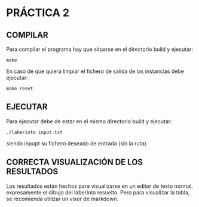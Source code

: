 # PRÁCTICA 2

## COMPILAR

Para compilar el programa hay que situarse en el directorio build y ejecutar:

`make`

En caso de que quiera limpiar el fichero de salida de las instancias debe ejecutar:

`make reset`

## EJECUTAR

Para ejecutar debe de estar en el mismo directorio build y ejecutar: 

`./laberinto input.txt`

siendo inpupt su fichero deseado de entrada (sin la ruta). 

## CORRECTA VISUALIZACIÓN DE LOS RESULTADOS

Los resultados están hechos para visualizarse en un editor de texto normal, expresamente el dibujo del laberinto resuelto. Pero para visualizar la tabla, se recomienda utilizar un visor de markdown. 